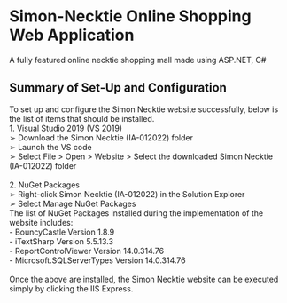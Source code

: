 # Simon-Necktie Online Shopping Web Application
A fully featured online necktie shopping mall made using ASP.NET, C#

<h2> Summary of Set-Up and Configuration </h2>
To set up and configure the Simon Necktie website successfully, below is the list of items that
should be installed. <br>
1. Visual Studio 2019 (VS 2019)  <br>
➢ Download the Simon Necktie (IA-012022) folder  <br>
➢ Launch the VS code  <br>
➢ Select File > Open > Website > Select the downloaded Simon Necktie (IA-012022)
folder  <br> <br>
2. NuGet Packages <br>
➢ Right-click Simon Necktie (IA-012022) in the Solution Explorer <br>
➢ Select Manage NuGet Packages <br>
The list of NuGet Packages installed during the implementation of the website includes: <br>
- BouncyCastle Version 1.8.9 <br>
- iTextSharp Version 5.5.13.3 <br>
- ReportControlViewer Version 14.0.314.76 <br>
- Microsoft.SQLServerTypes Version 14.0.314.76 <br> <br>
Once the above are installed, the Simon Necktie website can be executed simply by clicking 
the IIS Express.  <br>


